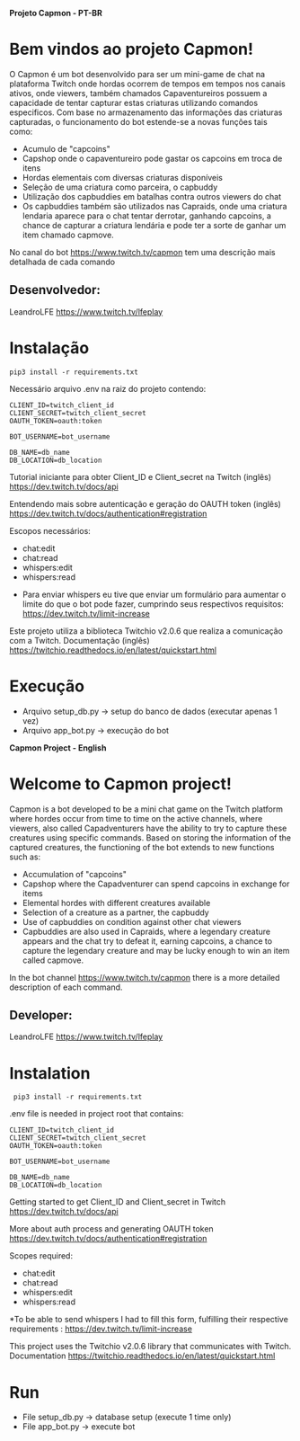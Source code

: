 **Projeto Capmon - PT-BR**

# Bem vindos ao projeto Capmon!

O Capmon é um bot desenvolvido para ser um mini-game de chat na plataforma Twitch onde hordas ocorrem de tempos em tempos nos canais ativos, onde viewers, também chamados Capaventureiros possuem a capacidade de tentar capturar estas criaturas utilizando comandos especificos. Com base no armazenamento das informações das criaturas capturadas, o funcionamento do bot estende-se a novas funções tais como:

 - Acumulo de "capcoins"
 - Capshop onde o capaventureiro pode gastar os capcoins em troca de itens 
 - Hordas elementais com diversas criaturas disponíveis 
 - Seleção de uma criatura como parceira, o capbuddy 
 - Utilização dos capbuddies em batalhas contra outros viewers do chat
 - Os capbuddies também são utilizados nas Capraids, onde uma criatura lendaria aparece para o chat tentar derrotar, ganhando capcoins, a chance de capturar a criatura lendária e pode ter a sorte de ganhar um item chamado capmove. 

No canal do bot https://www.twitch.tv/capmon tem uma descrição mais detalhada de cada comando


## Desenvolvedor:

LeandroLFE https://www.twitch.tv/lfeplay


# Instalação

```
pip3 install -r requirements.txt
```

Necessário arquivo .env na raiz do projeto contendo:

```
CLIENT_ID=twitch_client_id
CLIENT_SECRET=twitch_client_secret
OAUTH_TOKEN=oauth:token

BOT_USERNAME=bot_username

DB_NAME=db_name
DB_LOCATION=db_location
```

Tutorial iniciante para obter Client_ID e Client_secret na Twitch (inglês) https://dev.twitch.tv/docs/api

Entendendo mais sobre autenticação e geração do OAUTH token (inglês) https://dev.twitch.tv/docs/authentication#registration

Escopos necessários:

 - chat:edit
 - chat:read
 - whispers:edit
 - whispers:read

* Para enviar whispers eu tive que enviar um formulário para aumentar o limite do que o bot pode fazer, cumprindo seus respectivos requisitos: https://dev.twitch.tv/limit-increase

Este projeto utiliza a biblioteca Twitchio v2.0.6 que realiza a comunicação com a Twitch.
Documentação (inglês) https://twitchio.readthedocs.io/en/latest/quickstart.html


# Execução

- Arquivo setup_db.py -> setup do banco de dados (executar apenas 1 vez)
- Arquivo app_bot.py -> execução do bot


**Capmon Project - English**

# Welcome to Capmon project!

Capmon is a bot developed to be a mini chat game on the Twitch platform where hordes occur from time to time on the active channels, where viewers, also called Capadventurers have the ability to try to capture these creatures using specific commands. Based on storing the information of the captured creatures, the functioning of the bot extends to new functions such as:

   - Accumulation of "capcoins"
   - Capshop where the Capadventurer can spend capcoins in exchange for items
   - Elemental hordes with different creatures available
   - Selection of a creature as a partner, the capbuddy
   - Use of capbuddies on condition against other chat viewers
   - Capbuddies are also used in Capraids, where a legendary creature appears and the chat try to defeat it, earning capcoins, a chance to capture the legendary creature and may be lucky enough to win an item called capmove.

In the bot channel https://www.twitch.tv/capmon there is a more detailed description of each command.


## Developer:

LeandroLFE https://www.twitch.tv/lfeplay


# Instalation

```
 pip3 install -r requirements.txt
```

.env file is needed in project root that contains:


```
CLIENT_ID=twitch_client_id
CLIENT_SECRET=twitch_client_secret
OAUTH_TOKEN=oauth:token

BOT_USERNAME=bot_username

DB_NAME=db_name
DB_LOCATION=db_location
```

Getting started to get Client_ID and Client_secret in Twitch https://dev.twitch.tv/docs/api

More about auth process and generating OAUTH token https://dev.twitch.tv/docs/authentication#registration

Scopes required:

 - chat:edit
 - chat:read
 - whispers:edit
 - whispers:read

*To be able to send whispers I had to fill this form, fulfilling their respective requirements : https://dev.twitch.tv/limit-increase

This project uses the Twitchio v2.0.6 library that communicates with Twitch.
Documentation https://twitchio.readthedocs.io/en/latest/quickstart.html


# Run

- File setup_db.py -> database setup (execute 1 time only) 
- File app_bot.py -> execute bot
